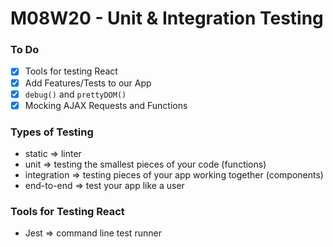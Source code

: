 # M08W20 - Unit & Integration Testing

### To Do
- [x] Tools for testing React
- [x] Add Features/Tests to our App
- [x] `debug()` and `prettyDOM()`
- [x] Mocking AJAX Requests and Functions

### Types of Testing
* static => linter
* unit => testing the smallest pieces of your code (functions)
* integration => testing pieces of your app working together (components)
* end-to-end => test your app like a user

### Tools for Testing React
* Jest => command line test runner
























